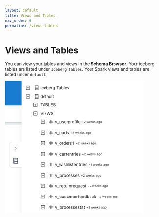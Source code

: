 ```yaml
---
layout: default
title: Views and Tables
nav_order: 9
permalink: /views-tables
---
```


# Views and Tables
You can view your tables and views in the **Schema Browser**. Your iceberg tables are listed under `Iceberg Tables`. Your Spark views and tables are listed under `default`.

![Schema Browser](images/SchemaBrowser.png)
